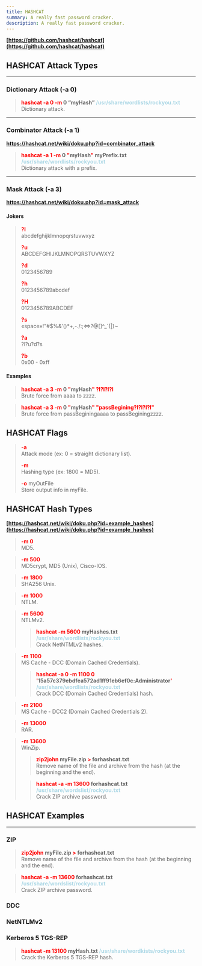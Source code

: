 ```yaml
---
title: HASHCAT
summary: A really fast password cracker.
description: A really fast password cracker.
---
```


**[https://github.com/hashcat/hashcat](https://github.com/hashcat/hashcat)**

## HASHCAT Attack Types

---

### Dictionary Attack (-a 0)


 > 
 > **<font color=red>hashcat -a 0 -m </font>0 “myHash” <font color=lightblue>/usr/share/wordlists/rockyou.txt</font>**</br>
 > Dictionary attack.

---

### Combinator Attack (-a 1)

**https://hashcat.net/wiki/doku.php?id=combinator_attack**

 > 
 > **<font color=red>hashcat -a 1 -m</font> 0 <font color=red>"</font>myHash<font color=red>"</font> myPrefix.txt <font color=lightblue>/usr/share/wordlists/rockyou.txt</font>**</br>
 > Dictionary attack with a prefix.

---

### Mask Attack (-a 3)

**https://hashcat.net/wiki/doku.php?id=mask_attack** 

#### Jokers

 > 
 > **<font color=red>?l</font>**</br>
 > abcdefghijklmnopqrstuvwxyz
 > 
 > **<font color=red>?u</font>**</br>
 > ABCDEFGHIJKLMNOPQRSTUVWXYZ
 > 
 > **<font color=red>?d</font>**</br>
 > 0123456789
 > 
 > **<font color=red>?h</font>**</br>
 > 0123456789abcdef
 > 
 > **<font color=red>?H</font>**</br>
 > 0123456789ABCDEF
 > 
 > **<font color=red>?s</font>**</br>
 > «space»!"#$%&'()\*+,-./:;\<=>?@\[\]^\_\`{|}~
 > 
 > **<font color=red>?a</font>**</br>
 > ?l?u?d?s
 > 
 > **<font color=red>?b</font>**</br>
 > 0x00 - 0xff

#### Examples

 > 
 > **<font color=red>hashcat -a 3 -m</font> 0 <font color=red>"</font>myHash<font color=red>" ?l?l?l?l</font>**</br>
 > Brute force from aaaa to zzzz.

 > 
 > **<font color=red>hashcat -a 3 -m</font> 0 <font color=red>"</font>myHash<font color=red>" "passBegining?l?l?l?l"</font>**</br>
 > Brute force from passBeginingaaaa to passBeginingzzzz.

## HASHCAT Flags


 > 
 > **<font color=red>-a</font>**</br>
 > Attack mode (ex: 0 = straight dictionary list).
 > 
 > **<font color=red>-m</font>**</br>
 > Hashing type (ex: 1800 = MD5).
 > 
 > **<font color=red>-o</font>** myOutFile</br>
 > Store output info in myFile.

## HASHCAT Hash Types

**[https://hashcat.net/wiki/doku.php?id=example_hashes](https://hashcat.net/wiki/doku.php?id=example_hashes)**

 > 
 > **<font color=red>-m 0</font>**</br>
 > MD5.

 > 
 > **<font color=red>-m 500</font>**</br>
 > MD5crypt, MD5 (Unix), Cisco-IOS.

 > 
 > **<font color=red>-m 1800</font>**</br>
 > SHA256 Unix.

 > 
 > **<font color=red>-m 1000</font>**</br>
 > NTLM.

 > 
 > **<font color=red>-m 5600</font>**</br>
 > NTLMv2.
 > 
 >  > 
 >  > **<font color=red>hashcat -m 5600 </font>myHashes.txt <font color=lightblue>/usr/share/wordlists/rockyou.txt</font>**</br>
 >  > Crack NetNTMLv2 hashes.

 > 
 > **<font color=red>-m 1100</font>**</br>
 > MS Cache - DCC (Domain Cached Credentials).
 > 
 >  > 
 >  > **<font color=red>hashcat -a 0 -m 1100 0 '</font>15a57c379ebdfea572ad1ff91eb6ef0c:Administrator<font color=red>'</font> <font color=lightblue>/usr/share/wordlists/rockyou.txt</font>**</br>
 >  > Crack DCC (Domain Cached Credentials) hash.

 > 
 > **<font color=red>-m 2100</font>**</br>
 > MS Cache - DCC2 (Domain Cached Credentials 2).

 > 
 > **<font color=red>-m 13000</font>**</br>
 > RAR.

 > 
 > **<font color=red>-m 13600</font>**</br>
 > WinZip.
 > 
 >  > 
 >  > **<font color=red>zip2john</font> myFile.zip <font color=red>\></font> forhashcat.txt**</br>
 >  > Remove name of the file and archive from the hash (at the beginning and the end).
 > 
 >  > 
 >  > **<font color=red>hashcat -a -m 13600</font> forhashcat.txt <font color=lightblue>/usr/share/wordslist/rockyou.txt</font>**</br>
 >  > Crack ZIP archive password.

## HASHCAT Examples

---

### ZIP


 > 
 > **<font color=red>zip2john</font> myFile.zip <font color=red>\></font> forhashcat.txt**</br>
 > Remove name of the file and archive from the hash (at the beginning and the end).

 > 
 > **<font color=red>hashcat -a -m 13600</font> forhashcat.txt <font color=lightblue>/usr/share/wordslist/rockyou.txt</font>**</br>
 > Crack ZIP archive password.

### DDC

### NetNTLMv2

### Kerberos 5 TGS-REP


 > 
 > **<font color=red>hashcat -m 13100</font> myHash.txt <font color=lightblue>/usr/share/wordkists/rockyou.txt</font>**</br>
 > Crack the Kerberos 5 TGS-REP hash.
